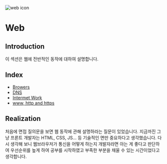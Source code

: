 ![web icon](https://logodix.com/logo/2094289.png)

# Web

## Introduction

이 섹션은 웹에 전반적인 동작에 대하여 설명합니다.

## Index

- [Browers](Browsers.md)
- [DNS](dns.md)
- [Intermet Work](internet_work.md)
- [www, http and https](www_http_https.md)

## Realization

처음에 면접 질의문을 보면 웹 동작에 관해 설명하라는 질문이 있었습니다.
지금까진 그냥 프론트 개발자는 HTML, CSS, JS... 등 기술적인 면만 중요하다고 생각했습니다.
다시 생각해 보니 웹브라우저가 통신을 어떻게 하는지 개발자라면 아는 게 좋다고 판단하여
우선순위를 높게 하여 공부를 시작하였고 부족한 부분을 채울 수 있는 시간이었다고 생각합니다.
